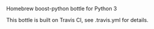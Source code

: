 Homebrew boost-python bottle for Python 3

This bottle is built on Travis CI, see .travis.yml for details.